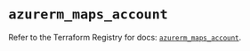 # `azurerm_maps_account`

Refer to the Terraform Registry for docs: [`azurerm_maps_account`](https://registry.terraform.io/providers/hashicorp/azurerm/3.113.0/docs/resources/maps_account).
